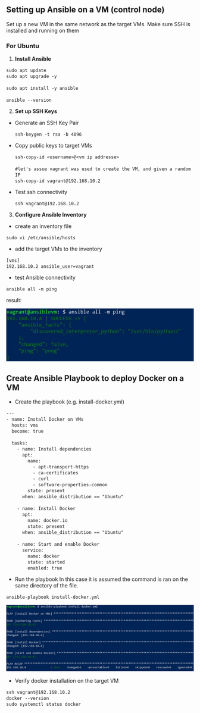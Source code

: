 
## Setting up Ansible on a VM (control node)
Set up a new VM in the same network as the target VMs. Make sure SSH is installed and running on them

### For Ubuntu

1. **Install Ansible**
```
sudo apt update
sudo apt upgrade -y

sudo apt install -y ansible

ansible --version
```


2. **Set up SSH Keys**
- Generate an SSH Key Pair
    ```
    ssh-keygen -t rsa -b 4096
    ```

- Copy public keys to target VMs
    ```
    ssh-copy-id <username>@<vm ip addresse>

    #let's assue vagrant was used to create the VM, and given a random IP
    ssh-copy-id vagrant@192.168.10.2
    ```

- Test ssh connectivity
    ```
    ssh vagrant@192.168.10.2
    ```


3.  **Configure Ansible Inventory**
- create an inventory file
```
sudo vi /etc/ansible/hosts
```

- add the target VMs to the inventory
```
[vms]
192.168.10.2 ansible_user=vagrant
```

- test Ansible connectivity
```
ansible all -m ping
```

result:

![ping_pong](/ansible/ansible-ping-pong.jpg "success")


## Create Ansible Playbook to deploy Docker on a VM

- Create the playbook (e.g. install-docker.yml)
```
---
- name: Install Docker on VMs
  hosts: vms
  become: true

  tasks:
    - name: Install dependencies
      apt:
        name:
          - apt-transport-https
          - ca-certificates
          - curl
          - software-properties-common
        state: present
      when: ansible_distribution == "Ubuntu"

    - name: Install Docker
      apt:
        name: docker.io
        state: present
      when: ansible_distribution == "Ubuntu"

    - name: Start and enable Docker
      service:
        name: docker
        state: started
        enabled: true
```

- Run the playbook
In this case it is assumed the command is ran on the same directory of the file.
```
ansible-playbook install-docker.yml
```
![docker install](/ansible/ansible-docker-install.jpg)

- Verify docker installation on the target VM
```
ssh vagrant@192.168.10.2
docker --version
sudo systemctl status docker
```